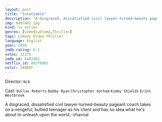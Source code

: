 ```yaml
---
layout: post
title: "Insatiable"
description: "A disgraced, dissatisfied civil lawyer-turned-beauty pageant coach takes on a vengeful, bullied teenager as his client and has no idea what he's about to unleash upon the world.::vhavnal.."
img: 6487482.jpg
kind: tv series
genres: [Comedy,Drama,Thriller]
tags: Comedy Drama Thriller 
language: English
year: 2018
imdb_rating: 6.5
votes: 21175
imdb_id: 6487482
netflix_id: 80179905
color: 2A9D8F
---
```

Director: `N/A`  

Cast: `Dallas Roberts` `Debby Ryan` `Christopher Gorham` `Kimmy Shields` `Erinn Westbrook` 

A disgraced, dissatisfied civil lawyer-turned-beauty pageant coach takes on a vengeful, bullied teenager as his client and has no idea what he's about to unleash upon the world.::vhavnal